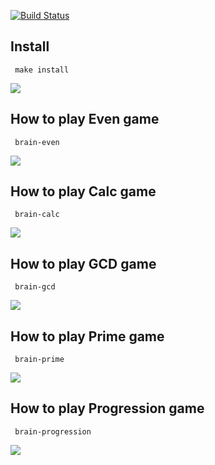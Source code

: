 <a href="https://codeclimate.com/github/valerr/frontend-project-lvl1/maintainability"></a>
[![Build Status](https://travis-ci.org/valerr/frontend-project-lvl1.svg?branch=master)](https://travis-ci.org/valerr/frontend-project-lvl1)

## Install
<code> make install </code>

<a href="https://asciinema.org/a/WGisBlPruB1EXT5AwnAZfbYFk" target="_blank"><img src="https://asciinema.org/a/WGisBlPruB1EXT5AwnAZfbYFk.svg" /></a>

## How to play Even game
<code> brain-even </code>

<a href="https://asciinema.org/a/dmrTGHNNOaClJ0LuhEfAHHvoM?speed=2" target="_blank"><img src="https://asciinema.org/a/dmrTGHNNOaClJ0LuhEfAHHvoM.svg" /></a>

## How to play Calc game
<code> brain-calc </code>

<a href="https://asciinema.org/a/AYNrjCutOnPzxh5EDRev8EDJA" target="_blank"><img src="https://asciinema.org/a/AYNrjCutOnPzxh5EDRev8EDJA.svg" /></a>

## How to play GCD game
<code> brain-gcd </code>

<a href="https://asciinema.org/a/sY42oKJ1PAE4S9wo9yFrjB6tR" target="_blank"><img src="https://asciinema.org/a/sY42oKJ1PAE4S9wo9yFrjB6tR.svg" /></a>

## How to play Prime game
<code> brain-prime </code>

<a href="https://asciinema.org/a/fl9h38aH5hGK59xuxEs9Uqzk6" target="_blank"><img src="https://asciinema.org/a/fl9h38aH5hGK59xuxEs9Uqzk6.svg" /></a>

## How to play Progression game
<code> brain-progression </code>

<a href="https://asciinema.org/a/9JLOQsi3YkQEMhEjn0eOkqAdK" target="_blank"><img src="https://asciinema.org/a/9JLOQsi3YkQEMhEjn0eOkqAdK.svg" /></a>
